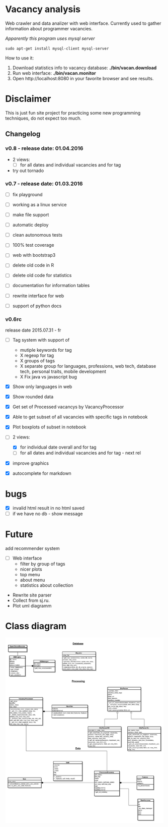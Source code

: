 Vacancy analysis
================
Web crawler and data analizer with web interface.
Currently used to gather information about programmer vacancies.

*Apparently this program uses mysql server*

``sudo apt-get install mysql-client mysql-server``

How to use it:

1. Download statistics info to vacancy database: **./bin/vacan.download**
1. Run web interface: **./bin/vacan.monitor**
1. Open http://localhost:8080 in your favorite browser and see results.

Disclaimer
================

This is just fun site project for practicing some new programming techniques, do not expect too much.


Changelog
----------------

### v0.8 - release date: 01.04.2016
- 2 views:
    - [ ] for all dates and individual vacancies and for tag
- try out tornado

### v0.7 - release date: 01.03.2016
- [ ] fix playground
- [ ] working as a linux service
- [ ] make file support
- [ ] automatic deploy
- [ ] clean autonomous tests
- [ ] 100% test coverage
- [ ] web with bootstrap3
- [ ] delete old code in R
- [ ] delete old code for statistics
- [ ] documentation for information tables
- [ ] rewrite interface for web
- [ ] support of python docs


### v0.6rc
release date 2015.07.31 - fr
- [ ] Tag system with support of
    * mutiple keywords for tag
    * X regexp for tag
    * X groups of tags
    * X separate group for languages, professions, web tech, database tech, personal traits, mobile development
    * X Fix java vs javascript bug

- [X] Show only languages in web
- [X] Show rounded data
- [X] Get set of Processed vacancys by VacancyProcessor
- [X] Able to get subset of all vacancies with specific tags in notebook
- [X] Plot boxplots of subset in notebook
- [ ] 2 views:
    - [X] for individual date overall and for tag
    - [ ] for all dates and individual vacancies and for tag - next rel
- [X] improve graphics
- [X] autocomplete for markdown
# bugs
- [X] invalid html result in no html saved
- [ ] if we have no db - show message

Future
===========
add recommender system
- [ ] Web interface
    * filter by group of tags
    * nicer plots
    * top menu
    * about menu
    * statistics about collection
- Rewrite site parser
- Collect from sj.ru.
- Plot uml diagramm

Class diagram
================
![](https://raw.githubusercontent.com/dmitryhd/vacancy_analysis/analysis/project/development_doc/vacan_class_diagram.png)


